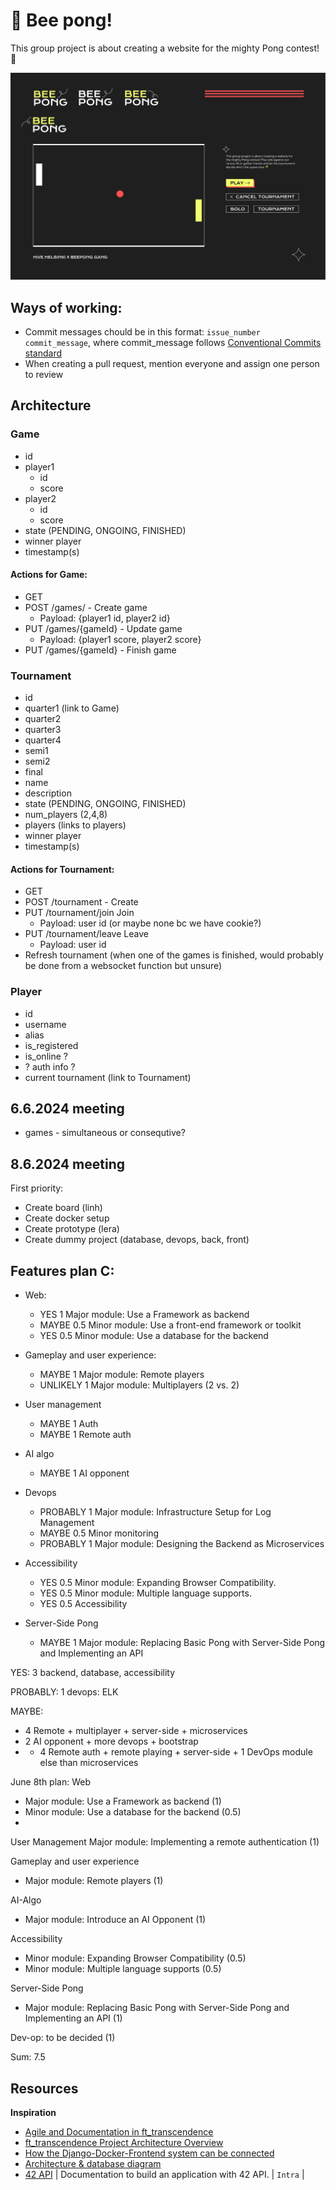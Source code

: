 # 🐝 Bee pong!
This group project is about creating a website for the mighty Pong contest! 🏓

![BeePong design vision](BeePong_vision_240615.png)


## Ways of working:
- Commit messages chould be in this format: `issue_number commit_message`, where commit_message follows [Conventional Commits standard](https://www.conventionalcommits.org/en/v1.0.0/)
- When creating a pull request, mention everyone and assign one person to review

## Architecture
### Game
- id
- player1
  - id
  - score
- player2
  - id
  - score
- state (PENDING, ONGOING, FINISHED)
- winner player
- timestamp(s)
#### Actions for Game:
- GET
- POST /games/ - Create game
    - Payload: {player1 id, player2 id}
- PUT /games/{gameId} - Update game
    - Payload: {player1 score, player2 score}
- PUT /games/{gameId} - Finish game

### Tournament
- id
- quarter1 (link to Game)
- quarter2
- quarter3
- quarter4
- semi1
- semi2
- final
- name
- description
- state (PENDING, ONGOING, FINISHED)
- num_players (2,4,8)
- players (links to players)
- winner player
- timestamp(s)
#### Actions for Tournament:
- GET
- POST /tournament - Create
- PUT /tournament/join Join
  - Payload: user id (or maybe none bc we have cookie?)
- PUT /tournament/leave Leave
  - Payload: user id
- Refresh tournament (when one of the games is finished, would probably be done from a websocket function but unsure)

### Player
- id
- username
- alias
- is_registered
- is_online ?
- ? auth info ?
- current tournament (link to Tournament)

## 6.6.2024 meeting
- games - simultaneous or consequtive?

## 8.6.2024 meeting
First priority:
- Create board (linh)
- Create docker setup
- Create prototype (lera)
- Create dummy project (database, devops, back, front)

## Features plan C:
- Web:
    - YES 1 Major module: Use a Framework as backend
    - MAYBE 0.5 Minor module: Use a front-end framework or toolkit
    - YES 0.5 Minor module: Use a database for the backend

- Gameplay and user experience:
    - MAYBE 1 Major module: Remote players
    - UNLIKELY 1 Major module: Multiplayers (2 vs. 2)

- User management
    - MAYBE 1 Auth
    - MAYBE 1 Remote auth
 
- AI algo
    - MAYBE 1 AI opponent

- Devops
    - PROBABLY 1 Major module: Infrastructure Setup for Log Management
    - MAYBE 0.5 Minor monitoring
    - PROBABLY 1 Major module: Designing the Backend as Microservices

- Accessibility
    - YES 0.5 Minor module: Expanding Browser Compatibility.
    - YES 0.5 Minor module: Multiple language supports.
    - YES 0.5 Accessibility

- Server-Side Pong
    - MAYBE 1 Major module: Replacing Basic Pong with Server-Side Pong and Implementing an API

YES: 3 backend, database, accessibility

PROBABLY: 1 devops: ELK

MAYBE:
- 4 Remote + multiplayer + server-side + microservices
- 2 AI opponent + more devops + bootstrap
- + 4 Remote auth + remote playing + server-side + 1 DevOps module else than microservices

June 8th plan:
Web
- Major module: Use a Framework as backend (1)
- Minor module: Use a database for the backend (0.5)
- 
User Management
Major module: Implementing a remote authentication (1)

Gameplay and user experience
- Major module: Remote players (1)
  
AI-Algo
- Major module: Introduce an AI Opponent (1)
  
Accessibility
- Minor module: Expanding Browser Compatibility (0.5)
- Minor module: Multiple language supports (0.5)
  
Server-Side Pong
- Major module: Replacing Basic Pong with Server-Side Pong and Implementing an API (1)
  
Dev-op: to be decided (1)

Sum: 7.5

## Resources
__Inspiration__
- [Agile and Documentation in ft_transcendence](https://medium.com/@glukas94/ft-transcendence-semana-1-3b641e683339)
- [ft_transcendence Project Architecture Overview](https://github.com/trancendering/ft_transcendence/blob/main/ARCHITECTURE.md)
- [How the Django-Docker-Frontend system can be connected](https://medium.com/@bekojix0660/42-ft-transcendence-0d952c94ea05)
- [Architecture & database diagram](https://github.com/zwzone/ft_transcendence)
- [42 API](https://api.intra.42.fr/apidoc) | Documentation to build an application with 42 API. | `Intra` |
